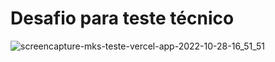 
# Desafio para teste técnico 

![screencapture-mks-teste-vercel-app-2022-10-28-16_51_51](https://user-images.githubusercontent.com/85139415/198721329-010cdcaf-8db1-4f05-9074-867f7255bb0a.png)